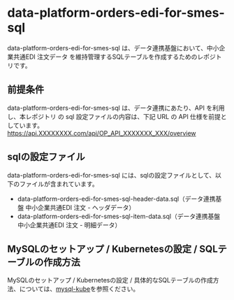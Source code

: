 # data-platform-orders-edi-for-smes-sql 

data-platform-orders-edi-for-smes-sql  は、データ連携基盤において、中小企業共通EDI 注文データ を維持管理するSQLテーブルを作成するためのレポジトリです。  

## 前提条件  
data-platform-orders-edi-for-smes-sql は、データ連携にあたり、API を利用し、本レポジトリ の sql 設定ファイルの内容は、下記 URL の API 仕様を前提としています。  
https://api.XXXXXXXX.com/api/OP_API_XXXXXXX_XXX/overview   

## sqlの設定ファイル

data-platform-orders-edi-for-smes-sql  には、sqlの設定ファイルとして、以下のファイルが含まれています。    

* data-platform-orders-edi-for-smes-sql-header-data.sql（データ連携基盤 中小企業共通EDI 注文 - ヘッダデータ）
* data-platform-orders-edi-for-smes-sql-item-data.sql（データ連携基盤 中小企業共通EDI 注文 - 明細データ）

## MySQLのセットアップ / Kubernetesの設定 / SQLテーブルの作成方法
MySQLのセットアップ / Kubernetesの設定 / 具体的なSQLテーブルの作成方法、については、[mysql-kube](https://github.com/latonaio/mysql-kube)を参照ください。  
